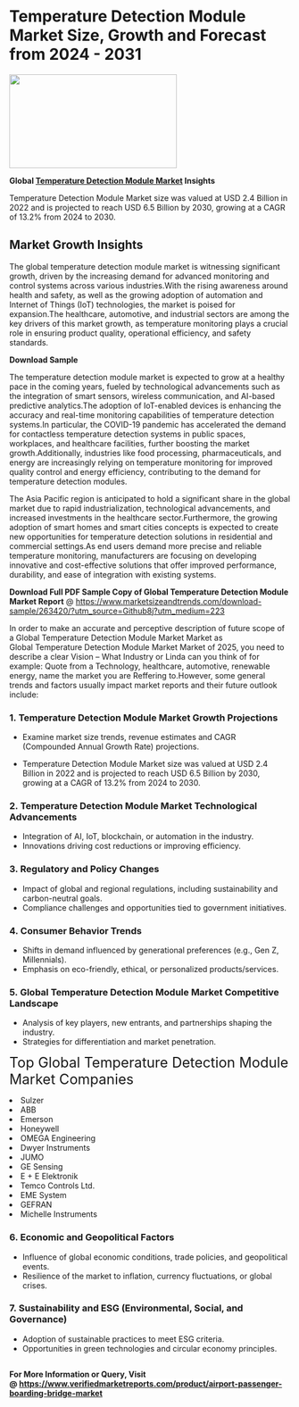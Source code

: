 <H1>Temperature Detection Module Market Size, Growth and Forecast from 2024 - 2031</H1><img class="aligncenter size-medium wp-image-584254" src="https://thirdeyenews.in/wp-content/uploads/2024/09/Global-Market-Research-300x168.jpeg" alt="" width="300" height="168" /><p><strong>Global&nbsp;<a href="https://www.marketsizeandtrends.com/download-sample/263420/?utm_source=Github8j?utm_medium=223">Temperature Detection Module Market</a> Insights</strong></p><p>Temperature Detection Module Market size was valued at USD 2.4 Billion in 2022 and is projected to reach USD 6.5 Billion by 2030, growing at a CAGR of 13.2% from 2024 to 2030.</p><p><h2>Market Growth Insights</h2> <p>The global temperature detection module market is witnessing significant growth, driven by the increasing demand for advanced monitoring and control systems across various industries.With the rising awareness around health and safety, as well as the growing adoption of automation and Internet of Things (IoT) technologies, the market is poised for expansion.The healthcare, automotive, and industrial sectors are among the key drivers of this market growth, as temperature monitoring plays a crucial role in ensuring product quality, operational efficiency, and safety standards.</p> <p><strong>Download Sample</strong></p> <p>The temperature detection module market is expected to grow at a healthy pace in the coming years, fueled by technological advancements such as the integration of smart sensors, wireless communication, and AI-based predictive analytics.The adoption of IoT-enabled devices is enhancing the accuracy and real-time monitoring capabilities of temperature detection systems.In particular, the COVID-19 pandemic has accelerated the demand for contactless temperature detection systems in public spaces, workplaces, and healthcare facilities, further boosting the market growth.Additionally, industries like food processing, pharmaceuticals, and energy are increasingly relying on temperature monitoring for improved quality control and energy efficiency, contributing to the demand for temperature detection modules.</p> <p>The Asia Pacific region is anticipated to hold a significant share in the global market due to rapid industrialization, technological advancements, and increased investments in the healthcare sector.Furthermore, the growing adoption of smart homes and smart cities concepts is expected to create new opportunities for temperature detection solutions in residential and commercial settings.As end users demand more precise and reliable temperature monitoring, manufacturers are focusing on developing innovative and cost-effective solutions that offer improved performance, durability, and ease of integration with existing systems.</p> <p><span class=""><strong>Download Full PDF Sample Copy of Global Temperature Detection Module Market Report</strong> @ <a href="https://www.marketsizeandtrends.com/download-sample/263420/?utm_source=Github8j?utm_medium=223" target="_blank">https://www.marketsizeandtrends.com/download-sample/263420/?utm_source=Github8j?utm_medium=223</a></span></p><p>In order to make an accurate and perceptive description of future scope of a Global&nbsp;Temperature Detection Module Market Market as Global&nbsp;Temperature Detection Module Market Market of 2025, you need to describe a clear Vision &ndash; What Industry or Linda can you think of for example: Quote from a Technology, healthcare, automotive, renewable energy, name the market you are Reffering to.However, some general trends and factors usually impact market reports and their future outlook include:</p><h3>1.&nbsp;<strong>Temperature Detection Module Market Growth Projections</strong></h3><ul><li>Examine market size trends, revenue estimates and CAGR (Compounded Annual Growth Rate) projections.</li><li><p>Temperature Detection Module Market size was valued at USD 2.4 Billion in 2022 and is projected to reach USD 6.5 Billion by 2030, growing at a CAGR of 13.2% from 2024 to 2030.</p></li></ul><h3>2.&nbsp;<strong>Temperature Detection Module Market Technological Advancements</strong></h3><ul><li>Integration of AI, IoT, blockchain, or automation in the industry.</li><li>Innovations driving cost reductions or improving efficiency.</li></ul><h3>3.&nbsp;<strong>Regulatory and Policy Changes</strong></h3><ul><li>Impact of global and regional regulations, including sustainability and carbon-neutral goals.</li><li>Compliance challenges and opportunities tied to government initiatives.</li></ul><h3>4.&nbsp;<strong>Consumer Behavior Trends</strong></h3><ul><li>Shifts in demand influenced by generational preferences (e.g., Gen Z, Millennials).</li><li>Emphasis on eco-friendly, ethical, or personalized products/services.</li></ul><h3>5.&nbsp;<strong>Global Temperature Detection Module Market Competitive Landscape</strong></h3><ul><li>Analysis of key players, new entrants, and partnerships shaping the industry.</li><li>Strategies for differentiation and market penetration.</li></ul><p data-pm-slice="1 1 []"><span style="color: inherit; font-family: inherit; font-size: 25px;">Top Global Temperature Detection Module Market Companies</span></p><div class="" data-test-id=""><p><li>Sulzer</li><li> ABB</li><li> Emerson</li><li> Honeywell</li><li> OMEGA Engineering</li><li> Dwyer Instruments</li><li> JUMO</li><li> GE Sensing</li><li> E + E Elektronik</li><li> Temco Controls Ltd.</li><li> EME System</li><li> GEFRAN</li><li> Michelle Instruments</li></p></div><h3>6.&nbsp;<strong>Economic and Geopolitical Factors</strong></h3><ul><li>Influence of global economic conditions, trade policies, and geopolitical events.</li><li>Resilience of the market to inflation, currency fluctuations, or global crises.</li></ul><h3>7.&nbsp;<strong>Sustainability and ESG (Environmental, Social, and Governance)</strong></h3><ul><li>Adoption of sustainable practices to meet ESG criteria.</li><li>Opportunities in green technologies and circular economy principles.</li></ul><h2><strong style="font-size: 14px;">For More Information or Query, Visit @&nbsp;</strong><a style="background-color: #ffffff; font-size: 14px;" href="https://www.marketsizeandtrends.com/report/temperature-detection-module-market/" target="_blank">https://www.verifiedmarketreports.com/product/airport-passenger-boarding-bridge-market</a></h2>